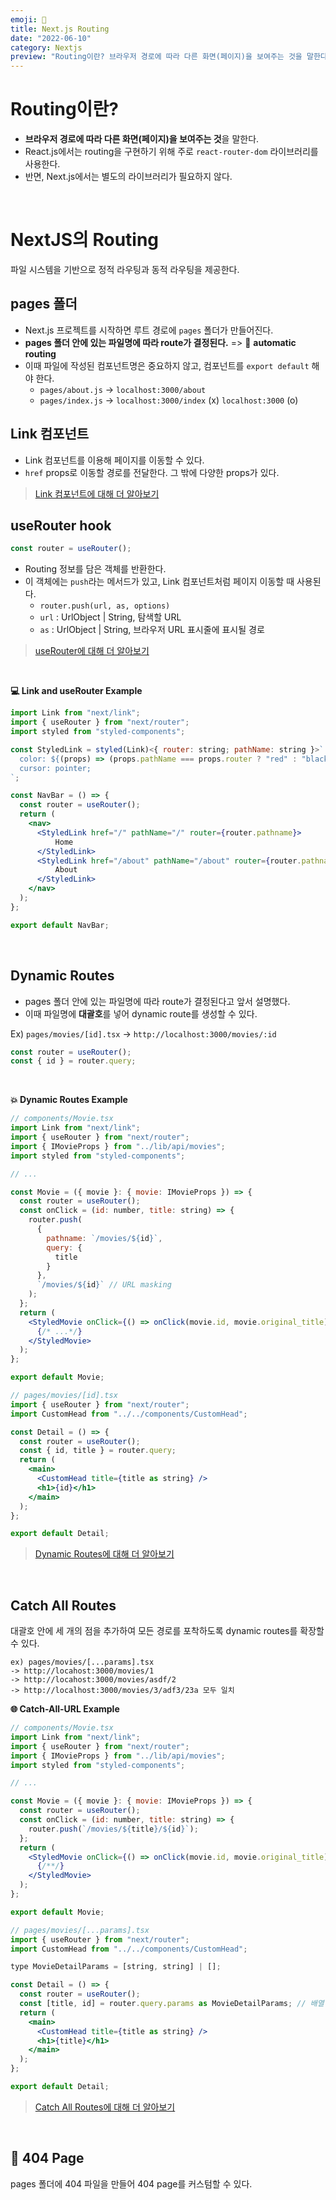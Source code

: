 ```yaml
---
emoji: 🛴
title: Next.js Routing
date: "2022-06-10"
category: Nextjs
preview: "Routing이란? 브라우저 경로에 따라 다른 화면(페이지)을 보여주는 것을 말한다 React.js에서는 routing을 구현하기 위해 주로 react-router-dom 라이브러리를 사용한다. 반면, Next.js에서는 별도의 라이브러리가 필요하지 않다. NextJS의 Routing 파일 시스템을 기반으로 정적 라우팅과 동적 라우팅을 제공한다.  pages 폴더 Next.js 프로젝트를 시작하면 루트 경로에 pages 폴더가 만들어진다. pages 폴더 안에 있는 파일명에 따라 route가 결정된다. => 🚗 automatic routing 이때 파일에 작성된 컴포넌트명은 중요하지 않고, 컴포넌트를 export default 해야 한다. Link 컴포넌트를 이용해 페이지를 이동할 수 있다. href props로 이동할 경로를 전달한다. 그 밖에 다양한 props가 있다."
---
```


# Routing이란?

- **브라우저 경로에 따라 다른 화면(페이지)을 보여주는 것**을 말한다.
- React.js에서는 routing을 구현하기 위해 주로 `react-router-dom` 라이브러리를 사용한다.
- 반면, Next.js에서는 별도의 라이브러리가 필요하지 않다.

<br/>

# NextJS의 Routing

파일 시스템을 기반으로 정적 라우팅과 동적 라우팅을 제공한다.

## pages 폴더

- Next.js 프로젝트를 시작하면 루트 경로에 `pages` 폴더가 만들어진다.
- **pages 폴더 안에 있는 파일명에 따라 route가 결정된다.** => 🚗 **automatic routing**
- 이때 파일에 작성된 컴포넌트명은 중요하지 않고, 컴포넌트를 `export default` 해야 한다.
  - `pages/about.js` -> `localhost:3000/about`
  - `pages/index.js` -> `localhost:3000/index` (x) `localhost:3000` (o)

## Link 컴포넌트

- Link 컴포넌트를 이용해 페이지를 이동할 수 있다.
- `href` props로 이동할 경로를 전달한다. 그 밖에 다양한 props가 있다.

> [Link 컴포넌트에 대해 더 알아보기](https://nextjs.org/docs/api-reference/next/link)

## useRouter hook

```javascript
const router = useRouter();
```

- Routing 정보를 담은 객체를 반환한다.
- 이 객체에는 `push`라는 메서드가 있고, Link 컴포넌트처럼 페이지 이동할 때 사용된다.
  - `router.push(url, as, options)`
  - `url` : UrlObject | String, 탐색할 URL
  - `as` : UrlObject | String, 브라우저 URL 표시줄에 표시될 경로

> [useRouter에 대해 더 알아보기](https://nextjs.org/docs/api-reference/next/router#userouter)

<br/>

**💻 Link and useRouter Example**

```jsx
import Link from "next/link";
import { useRouter } from "next/router";
import styled from "styled-components";

const StyledLink = styled(Link)<{ router: string; pathName: string }>`
  color: ${(props) => (props.pathName === props.router ? "red" : "black")};
  cursor: pointer;
`;

const NavBar = () => {
  const router = useRouter();
  return (
    <nav>
      <StyledLink href="/" pathName="/" router={router.pathname}>
          Home
      </StyledLink>
      <StyledLink href="/about" pathName="/about" router={router.pathname}>
          About
      </StyledLink>
    </nav>
  );
};

export default NavBar;
```

<br/>

## Dynamic Routes

- pages 폴더 안에 있는 파일명에 따라 route가 결정된다고 앞서 설명했다.
- 이때 파일명에 **대괄호**를 넣어 dynamic route를 생성할 수 있다.

Ex) `pages/movies/[id].tsx` -> `http://localhost:3000/movies/:id`

```javascript
const router = useRouter();
const { id } = router.query;
```

<br/>

**💥 Dynamic Routes Example**

```jsx
// components/Movie.tsx
import Link from "next/link";
import { useRouter } from "next/router";
import { IMovieProps } from "../lib/api/movies";
import styled from "styled-components";

// ...

const Movie = ({ movie }: { movie: IMovieProps }) => {
  const router = useRouter();
  const onClick = (id: number, title: string) => {
    router.push(
      {
        pathname: `/movies/${id}`,
        query: {
          title
        }
      },
      `/movies/${id}` // URL masking
    );
  };
  return (
    <StyledMovie onClick={() => onClick(movie.id, movie.original_title)}>
      {/* ...*/}
    </StyledMovie>
  );
};

export default Movie;
```

```jsx
// pages/movies/[id].tsx
import { useRouter } from "next/router";
import CustomHead from "../../components/CustomHead";

const Detail = () => {
  const router = useRouter();
  const { id, title } = router.query;
  return (
    <main>
      <CustomHead title={title as string} />
      <h1>{id}</h1>
    </main>
  );
};

export default Detail;
```

> [Dynamic Routes에 대해 더 알아보기](https://nextjs.org/docs/routing/dynamic-routes)

<br/>

## Catch All Routes

대괄호 안에 세 개의 점을 추가하여 모든 경로를 포착하도록 dynamic routes를 확장할 수 있다.

```
ex) pages/movies/[...params].tsx
-> http://locahost:3000/movies/1
-> http://locahost:3000/movies/asdf/2
-> http://localhost:3000/movies/3/adf3/23a 모두 일치
```

**🌐 Catch-All-URL Example**

```jsx
// components/Movie.tsx
import Link from "next/link";
import { useRouter } from "next/router";
import { IMovieProps } from "../lib/api/movies";
import styled from "styled-components";

// ...

const Movie = ({ movie }: { movie: IMovieProps }) => {
  const router = useRouter();
  const onClick = (id: number, title: string) => {
    router.push(`/movies/${title}/${id}`);
  };
  return (
    <StyledMovie onClick={() => onClick(movie.id, movie.original_title)}>
      {/**/}
    </StyledMovie>
  );
};

export default Movie;
```

```jsx
// pages/movies/[...params].tsx
import { useRouter } from "next/router";
import CustomHead from "../../components/CustomHead";

type MovieDetailParams = [string, string] | [];

const Detail = () => {
  const router = useRouter();
  const [title, id] = router.query.params as MovieDetailParams; // 배열 비구조화 할당
  return (
    <main>
      <CustomHead title={title as string} />
      <h1>{title}</h1>
    </main>
  );
};

export default Detail;
```

> [Catch All Routes에 대해 더 알아보기](https://nextjs.org/docs/routing/dynamic-routes#catch-all-routes)

<br/>

## 🚧 404 Page

pages 폴더에 404 파일을 만들어 404 page를 커스텀할 수 있다.
